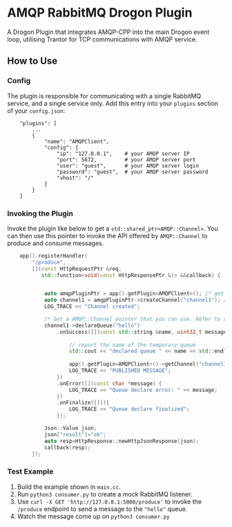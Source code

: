 # AMQP RabbitMQ Drogon Plugin
A Drogon Plugin that integrates AMQP-CPP into the main Drogon event loop, utilising Trantor for TCP communications with AMQP service.

## How to Use
### Config
The plugin is responsible for communicating with a single RabbitMQ service, and a single service only. Add this entry into your `plugins` section of your `config.json`:

```
    "plugins": [
        ...
        {
            "name": "AMQPClient",
            "config": {
                "ip": "127.0.0.1",    # your AMQP server IP
                "port": 5672,         # your AMQP server port
                "user": "guest",      # your AMQP server login
                "password": "guest",  # your AMQP server password
                "vhost": "/"
            }
        }
    ]
```

### Invoking the Plugin

Invoke the plugin like below to get a `std::shared_ptr<AMQP::Channel>`. You can then use this pointer to invoke the API offered by `AMQP::Channel` to produce and consume messages. 
```cpp
    app().registerHandler(
        "/produce",
        [](const HttpRequestPtr &req,
           std::function<void(const HttpResponsePtr &)> &&callback) {


            auto amqpPluginPtr = app().getPlugin<AMQPClient>(); /* get the plugin ptr */
            auto channel1 = amqpPluginPtr->createChannel("channel1"); /* create channel. This will fetch existing channel of same name if exists */
            LOG_TRACE << "Channel created";

            /* Get a AMQP::Channel pointer that you can use. Refer to the AMQP-CPP API for more details */
            channel1->declareQueue("hello")
                .onSuccess([](const std::string &name, uint32_t messagecount, uint32_t consumercount) {
                
                    // report the name of the temporary queue
                    std::cout << "declared queue " << name << std::endl;
                    
                    app().getPlugin<AMQPClient>()->getChannel("channel1").value()->publish  ("", "hello", "Hello world! What's up, my guy!");
                    LOG_TRACE << "PUBLISHED MESSAGE";
                })
                .onError([](const char *message) {
                    LOG_TRACE << "Queue declare error: " << message;
                })
                .onFinalize([](){
                    LOG_TRACE << "Queue declare finalized";
                });

            Json::Value json;
            json["result"]="ok";
            auto resp=HttpResponse::newHttpJsonResponse(json);
            callback(resp);
        });
```

### Test Example
1. Build the example shown in `main.cc`.
2. Run `python3 consumer.py` to create a mock RabbitMQ listener.
3. Use `curl -X GET 'http://127.0.0.1:5000/produce'` to invoke the `/produce` endpoint to send a message to the `"hello"` queue.
4. Watch the message come up on `python3 consumer.py`
